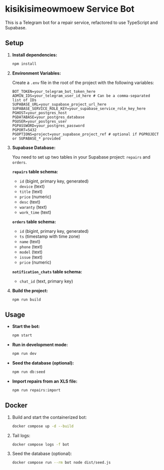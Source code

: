 # kisikisimeowmoew Service Bot

This is a Telegram bot for a repair service, refactored to use TypeScript and Supabase.

## Setup

1.  **Install dependencies:**

    ```bash
    npm install
    ```

2.  **Environment Variables:**

    Create a `.env` file in the root of the project with the following variables:

    ```env
    BOT_TOKEN=your_telegram_bot_token_here
    ADMIN_IDS=your_telegram_user_id_here # Can be a comma-separated list of IDs
    SUPABASE_URL=your_supabase_project_url_here
    SUPABASE_SERVICE_ROLE_KEY=your_supabase_service_role_key_here
    PGHOST=your_postgres_host
    PGDATABASE=your_postgres_database
    PGUSER=your_postgres_user
    PGPASSWORD=your_postgres_password
    PGPORT=5432
    PGOPTIONS=project=your_supabase_project_ref # optional if PGPROJECT or SUPABASE_* provided
    ```

3.  **Supabase Database:**

    You need to set up two tables in your Supabase project: `repairs` and `orders`.

    **`repairs` table schema:**
    - `id` (bigint, primary key, generated)
    - `device` (text)
    - `title` (text)
    - `price` (numeric)
    - `desc` (text)
    - `waranty` (text)
    - `work_time` (text)

    **`orders` table schema:**
    - `id` (bigint, primary key, generated)
    - `ts` (timestamp with time zone)
    - `name` (text)
    - `phone` (text)
    - `model` (text)
    - `issue` (text)
    - `price` (numeric)

    **`notification_chats` table schema:**
    - `chat_id` (text, primary key)

4.  **Build the project:**
    ```bash
    npm run build
    ```

## Usage

- **Start the bot:**
  ```bash
  npm start
  ```
- **Run in development mode:**
  ```bash
  npm run dev
  ```
- **Seed the database (optional):**
  ```bash
  npm run db:seed
  ```
- **Import repairs from an XLS file:**
  ```bash
  npm run repairs:import
  ```

## Docker

1. Build and start the containerized bot:
   ```bash
   docker compose up -d --build
   ```
2. Tail logs:
   ```bash
   docker compose logs -f bot
   ```
3. Seed the database (optional):
   ```bash
   docker compose run --rm bot node dist/seed.js
   ```
